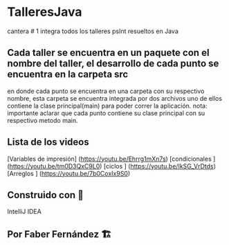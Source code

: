 # TalleresJava
cantera # 1 integra todos los talleres psInt resueltos en Java

## Cada taller se encuentra en un paquete con el nombre del taller, el desarrollo de cada punto se encuentra en la carpeta src 
en donde cada punto se encuentra en una carpeta con su respectivo nombre, esta carpeta se encuentra integrada por dos archivos
uno de ellos contiene la clase principal(main) para poder correr la aplicación. 
nota: importante aclarar que cada punto contiene su clase principal con su respectivo metodo main.

## Lista de los videos
[Variables de impresión] (https://youtu.be/Ehrrg1mXn7s)
[condicionales ] (https://youtu.be/tm0D3QxC9L0)
[ciclos ] (https://youtu.be/IkSG_VrDtds)
[Arreglos ] (https://youtu.be/7b0CoxIx9S0)


## Construido con :wrench:
IntelliJ IDEA


## Por Faber Fernández :building_construction:
